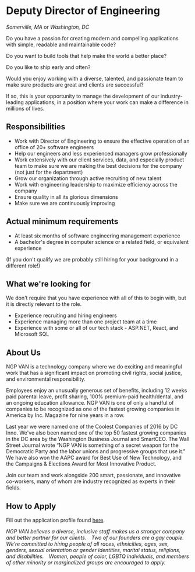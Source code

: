 Deputy Director of Engineering
================
*Somerville, MA* or *Washington, DC*

Do you have a passion for creating modern and compelling applications with simple, readable and maintainable code?

Do you want to build tools that help make the world a better place?

Do you like to ship early and often?

Would you enjoy working with a diverse, talented, and passionate team to make sure products are great and clients are successful?

If so, this is your opportunity to manage the development of our industry-leading applications, in a position where your work can make a difference in millions of lives.

Responsibilities
----------------

* Work with Director of Engineering to ensure the effective operation of an office of 20+ software engineers
* Help our engineers and less experienced managers grow professionally
* Work extensively with our client services, data, and especially product team to make sure we are making the best decisions for the company (not just for the department)
* Grow our organization through active recruiting of new talent
* Work with engineering leadership to maximize efficiency across the company
* Ensure quality in all its glorious dimensions
* Make sure we are continuously improving

Actual minimum requirements
---------------------------

* At least six months of software engineering management experience
* A bachelor's degree in computer science or a related field, or equivalent experience

(If you don't qualify we are probably still hiring for your background in a different role!)

What we're looking for
----------------------

We don't require that you have experience with all of this to begin with, but it is directly relevant to the role.

* Experience recruiting and hiring engineers
* Experience managing more than one project team at a time
* Experience with some or all of our tech stack - ASP.NET, React, and Microsoft SQL

About Us
--------

NGP VAN is a technology company where we do exciting and meaningful work that has a significant impact on promoting civil rights, social justice, and environmental responsibility.

Employees enjoy an unusually generous set of benefits, including 12 weeks paid parental leave, profit sharing, 100% premium-paid health/dental, and an ongoing education allowance. NGP VAN is one of only a handful of companies to be recognized as one of the fastest growing companies in America by Inc. Magazine for nine years in a row.

Last year we were named one of the Coolest Companies of 2016 by DC Inno. We've also been named one of the top 50 fastest growing companies in the DC area by the Washington Business Journal and SmartCEO. The Wall Street Journal wrote “NGP VAN is something of a secret weapon for the Democratic Party and the labor unions and progressive groups that use it.” We have also won the AAPC award for Best Use of New Technology, and the Campaigns & Elections Award for Most Innovative Product.

Join our team and work alongside 200 smart, passionate, and innovative co-workers, many of whom are industry recognized as experts in their fields.

How to Apply
------------

Fill out the application profile found [here](https://put.the.link/here/drew).

_NGP VAN believes a diverse, inclusive staff makes us a stronger company and better partner for our clients.  Two of our founders are a gay couple.  We’re committed to hiring people of all races, ethnicities, ages, sex, genders, sexual orientation or gender identities, marital status, religions, and disabilities.  Women, people of color, LGBTQ individuals, and members of other minority or marginalized groups are encouraged to apply._
